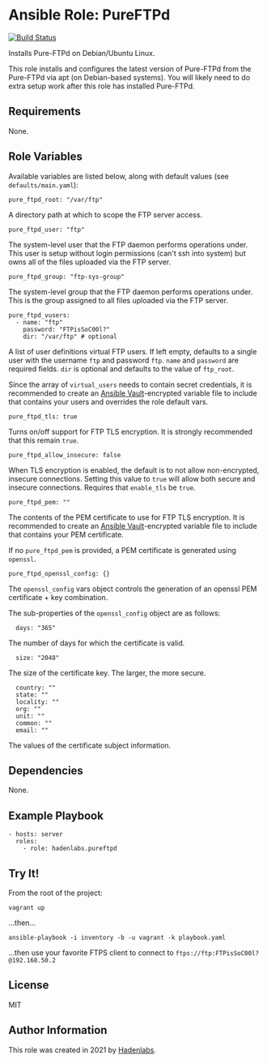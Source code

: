 # Ansible Role: PureFTPd

[![Build Status](https://travis-ci.org/hadenlabs/ansible-role-pureftpd.svg?branch=master)](https://travis-ci.org/hadenlabs/ansible-role-pureftpd)

Installs Pure-FTPd on Debian/Ubuntu Linux.

This role installs and configures the latest version of Pure-FTPd from the Pure-FTPd via apt (on Debian-based systems). You will likely need to do extra setup work after this role has installed Pure-FTPd.

## Requirements

None.

## Role Variables

Available variables are listed below, along with default values (see `defaults/main.yaml`):

    pure_ftpd_root: "/var/ftp"

A directory path at which to scope the FTP server access.

    pure_ftpd_user: "ftp"

The system-level user that the FTP daemon performs operations under. This user is setup without login permissions (can't ssh into system) but owns all of the files uploaded via the FTP server.

    pure_ftpd_group: "ftp-sys-group"

The system-level group that the FTP daemon performs operations under. This is the group assigned to all files uploaded via the FTP server.

    pure_ftpd_vusers:
      - name: "ftp"
        password: "FTPisSoC00l?"
        dir: "/var/ftp" # optional

A list of user definitions virtual FTP users. If left empty, defaults to a single user with the username `ftp` and password `ftp`. `name` and `password` are required fields. `dir` is optional and defaults to the value of `ftp_root`.

Since the array of `virtual_users` needs to contain secret credentials, it is recommended to create an [Ansible Vault][vault]-encrypted variable file to include that contains your users and overrides the role default vars.

    pure_ftpd_tls: true

Turns on/off support for FTP TLS encryption. It is strongly recommended that this remain `true`.

    pure_ftpd_allow_insecure: false

When TLS encryption is enabled, the default is to not allow non-encrypted, insecure connections. Setting this value to `true` will allow both secure and insecure connections. Requires that `enable_tls` be `true`.

    pure_ftpd_pem: ""

The contents of the PEM certificate to use for FTP TLS encryption. It is recommended to create an [Ansible Vault][vault]-encrypted variable file to include that contains your PEM certificate.

If no `pure_ftpd_pem` is provided, a PEM certificate is generated using `openssl`.

    pure_ftpd_openssl_config: {}

The `openssl_config` vars object controls the generation of an openssl PEM certificate + key combination.

The sub-properties of the `openssl_config` object are as follows:

      days: "365"

The number of days for which the certificate is valid.

      size: "2048"

The size of the certificate key. The larger, the more secure.

      country: ""
      state: ""
      locality: ""
      org: ""
      unit: ""
      common: ""
      email: ""

The values of the certificate subject information.

## Dependencies

None.

## Example Playbook

    - hosts: server
      roles:
        - role: hadenlabs.pureftpd

## Try It!

From the root of the project:

    vagrant up

...then...

    ansible-playbook -i inventory -b -u vagrant -k playbook.yaml

...then use your favorite FTPS client to connect to `ftps://ftp:FTPisSoC00l?@192.168.50.2`

## License

MIT

## Author Information

This role was created in 2021 by [Hadenlabs](https://hadenlabs.com/).

[vault]: http://docs.ansible.com/ansible/playbooks_vault.html
